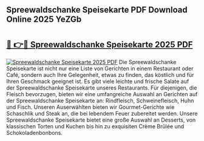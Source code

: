 ## Spreewaldschanke Speisekarte PDF Download Online 2025 YeZGb

# <h2><a href="http://gc8opwx.nevu.top/?p=Spreewaldschanke+Speisekarte">🔗 👉🔴 Spreewaldschanke Speisekarte 2025 PDF</a></h2>

[![Spreewaldschanke Speisekarte 2025 PDF](https://i.imgur.com/dBaPXMq.png)](http://gc8opwx.nevu.top/?p=Spreewaldschanke+Speisekarte)
Die Spreewaldschanke Speisekarte ist nicht nur eine Liste von Gerichten in einem Restaurant oder Café, sondern auch Ihre Gelegenheit, etwas zu finden, das köstlich und für Ihren Geschmack geeignet ist. Es gibt viele leichte und frische Salate auf der Spreewaldschanke Speisekarte unseres Restaurants. Für diejenigen, die Fleisch bevorzugen, bieten wir eine umfangreiche Auswahl an Gerichten auf der Spreewaldschanke Speisekarte an: Rindfleisch, Schweinefleisch, Huhn und Fisch. Unseren Auserwählten bieten wir Gourmet-Gerichte wie Schaschlik und Steak an, die bei lebendem Feuer zubereitet werden. Unsere Spreewaldschanke Speisekarte bietet eine große Auswahl an Desserts, von klassischen Torten und Kuchen bis hin zu exquisiten Crème Brûlée und Schokoladenbonbons.
